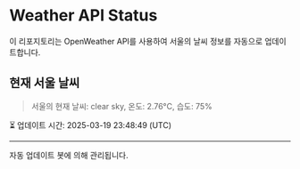
# Weather API Status

이 리포지토리는 OpenWeather API를 사용하여 서울의 날씨 정보를 자동으로 업데이트합니다.

## 현재 서울 날씨
> 서울의 현재 날씨: clear sky, 온도: 2.76°C, 습도: 75%

⏳ 업데이트 시간: 2025-03-19 23:48:49 (UTC)

---
자동 업데이트 봇에 의해 관리됩니다.
